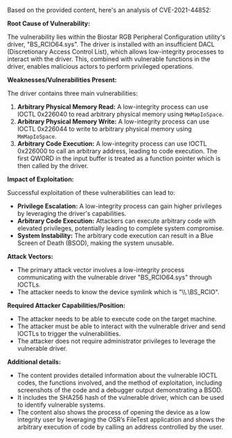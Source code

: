 Based on the provided content, here's an analysis of CVE-2021-44852:

**Root Cause of Vulnerability:**

The vulnerability lies within the Biostar RGB Peripheral Configuration utility's driver, "BS\_RCIO64.sys". The driver is installed with an insufficient DACL (Discretionary Access Control List), which allows low-integrity processes to interact with the driver. This, combined with vulnerable functions in the driver, enables malicious actors to perform privileged operations.

**Weaknesses/Vulnerabilities Present:**

The driver contains three main vulnerabilities:

1.  **Arbitrary Physical Memory Read:**  A low-integrity process can use IOCTL 0x226040 to read arbitrary physical memory using `MmMapIoSpace`.
2.  **Arbitrary Physical Memory Write:** A low-integrity process can use IOCTL 0x226044 to write to arbitrary physical memory using `MmMapIoSpace`.
3.  **Arbitrary Code Execution:** A low-integrity process can use IOCTL 0x226000 to call an arbitrary address, leading to code execution. The first QWORD in the input buffer is treated as a function pointer which is then called by the driver.

**Impact of Exploitation:**

Successful exploitation of these vulnerabilities can lead to:

*   **Privilege Escalation:** A low-integrity process can gain higher privileges by leveraging the driver's capabilities.
*   **Arbitrary Code Execution:** Attackers can execute arbitrary code with elevated privileges, potentially leading to complete system compromise.
*   **System Instability:** The arbitrary code execution can result in a Blue Screen of Death (BSOD), making the system unusable.

**Attack Vectors:**

*   The primary attack vector involves a low-integrity process communicating with the vulnerable driver "BS\_RCIO64.sys" through IOCTLs.
*   The attacker needs to know the device symlink which is "\\\\.\\BS\_RCIO".

**Required Attacker Capabilities/Position:**

*   The attacker needs to be able to execute code on the target machine.
*   The attacker must be able to interact with the vulnerable driver and send IOCTLs to trigger the vulnerabilities.
*   The attacker does not require administrator privileges to leverage the vulnerable driver.

**Additional details:**

*   The content provides detailed information about the vulnerable IOCTL codes, the functions involved, and the method of exploitation, including screenshots of the code and a debugger output demonstrating a BSOD.
*   It includes the SHA256 hash of the vulnerable driver, which can be used to identify vulnerable systems.
*   The content also shows the process of opening the device as a low integrity user by leveraging the OSR’s FileTest application and shows the arbitrary execution of code by calling an address controlled by the user.